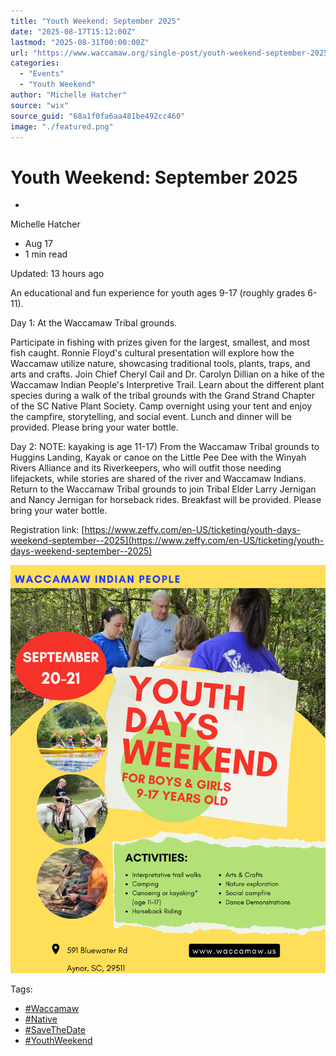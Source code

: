 ```yaml
---
title: "Youth Weekend: September 2025"
date: "2025-08-17T15:12:00Z"
lastmod: "2025-08-31T00:00:00Z"
url: "https://www.waccamaw.org/single-post/youth-weekend-september-2025"
categories:
  - "Events"
  - "Youth Weekend"
author: "Michelle Hatcher"
source: "wix"
source_guid: "68a1f0fa6aa481be492cc460"
image: "./featured.png"
---
```


# Youth Weekend: September 2025

-

Michelle Hatcher
- Aug 17
- 1 min read

Updated: 13 hours ago

An educational and fun experience for youth ages 9-17 (roughly grades 6-11).

Day 1: At the Waccamaw Tribal grounds.

Participate in fishing with prizes given for the largest, smallest, and most fish caught. Ronnie Floyd's cultural presentation will explore how the Waccamaw utilize nature, showcasing traditional tools, plants, traps, and arts and crafts. Join Chief Cheryl Cail and Dr. Carolyn Dillian on a hike of the Waccamaw Indian People's Interpretive Trail. Learn about the different plant species during a walk of the tribal grounds with the Grand Strand Chapter of the SC Native Plant Society. Camp overnight using your tent and enjoy the campfire, storytelling, and social event. Lunch and dinner will be provided. Please bring your water bottle.

Day 2: NOTE: kayaking is age 11-17) From the Waccamaw Tribal grounds to Huggins Landing, Kayak or canoe on the Little Pee Dee with the Winyah Rivers Alliance and its Riverkeepers, who will outfit those needing lifejackets, while stories are shared of the river and Waccamaw Indians. Return to the Waccamaw Tribal grounds to join Tribal Elder Larry Jernigan and Nancy Jernigan for horseback rides. Breakfast will be provided. Please bring your water bottle.

Registration link: [https://www.zeffy.com/en-US/ticketing/youth-days-weekend-september--2025](https://www.zeffy.com/en-US/ticketing/youth-days-weekend-september--2025)

![ree](./images/98a108_86e461705ddf4ba98105f708c7595c7c~mv2-1.png)

Tags:

- [#Waccamaw](https://www.waccamaw.org/updates/tags/waccamaw-1)
- [#Native](https://www.waccamaw.org/updates/tags/native-2)
- [#SaveTheDate](https://www.waccamaw.org/updates/tags/savethedate)
- [#YouthWeekend](https://www.waccamaw.org/updates/tags/youthweekend)


